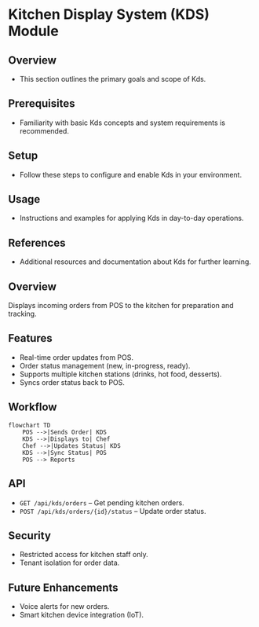 # Kitchen Display System (KDS) Module

## Overview
- This section outlines the primary goals and scope of Kds.

## Prerequisites
- Familiarity with basic Kds concepts and system requirements is recommended.

## Setup
- Follow these steps to configure and enable Kds in your environment.

## Usage
- Instructions and examples for applying Kds in day-to-day operations.

## References
- Additional resources and documentation about Kds for further learning.


## Overview
Displays incoming orders from POS to the kitchen for preparation and tracking.

## Features
- Real-time order updates from POS.  
- Order status management (new, in-progress, ready).  
- Supports multiple kitchen stations (drinks, hot food, desserts).  
- Syncs order status back to POS.  

## Workflow
```mermaid
flowchart TD
    POS -->|Sends Order| KDS
    KDS -->|Displays to| Chef
    Chef -->|Updates Status| KDS
    KDS -->|Sync Status| POS
    POS --> Reports
```

## API
- `GET /api/kds/orders` – Get pending kitchen orders.  
- `POST /api/kds/orders/{id}/status` – Update order status.  

## Security
- Restricted access for kitchen staff only.  
- Tenant isolation for order data.  

## Future Enhancements
- Voice alerts for new orders.  
- Smart kitchen device integration (IoT).  
